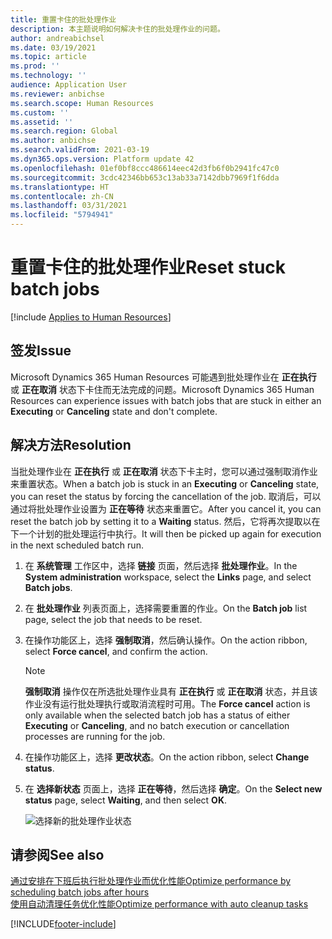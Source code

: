 ```yaml
---
title: 重置卡住的批处理作业
description: 本主题说明如何解决卡住的批处理作业的问题。
author: andreabichsel
ms.date: 03/19/2021
ms.topic: article
ms.prod: ''
ms.technology: ''
audience: Application User
ms.reviewer: anbichse
ms.search.scope: Human Resources
ms.custom: ''
ms.assetid: ''
ms.search.region: Global
ms.author: anbichse
ms.search.validFrom: 2021-03-19
ms.dyn365.ops.version: Platform update 42
ms.openlocfilehash: 01ef0bf8ccc486614eec42d3fb6f0b2941fc47c0
ms.sourcegitcommit: 3cdc42346bb653c13ab33a7142dbb7969f1f6dda
ms.translationtype: HT
ms.contentlocale: zh-CN
ms.lasthandoff: 03/31/2021
ms.locfileid: "5794941"
---
```

# <a name="reset-stuck-batch-jobs"></a><span data-ttu-id="ce309-103">重置卡住的批处理作业</span><span class="sxs-lookup"><span data-stu-id="ce309-103">Reset stuck batch jobs</span></span>

[!include [Applies to Human Resources](../includes/applies-to-hr.md)]

## <a name="issue"></a><span data-ttu-id="ce309-104">签发</span><span class="sxs-lookup"><span data-stu-id="ce309-104">Issue</span></span>

<span data-ttu-id="ce309-105">Microsoft Dynamics 365 Human Resources 可能遇到批处理作业在 **正在执行** 或 **正在取消** 状态下卡住而无法完成的问题。</span><span class="sxs-lookup"><span data-stu-id="ce309-105">Microsoft Dynamics 365 Human Resources can experience issues with batch jobs that are stuck in either an **Executing** or **Canceling** state and don't complete.</span></span>

## <a name="resolution"></a><span data-ttu-id="ce309-106">解决方法</span><span class="sxs-lookup"><span data-stu-id="ce309-106">Resolution</span></span>

<span data-ttu-id="ce309-107">当批处理作业在 **正在执行** 或 **正在取消** 状态下卡主时，您可以通过强制取消作业来重置状态。</span><span class="sxs-lookup"><span data-stu-id="ce309-107">When a batch job is stuck in an **Executing** or **Canceling** state, you can reset the status by forcing the cancellation of the job.</span></span> <span data-ttu-id="ce309-108">取消后，可以通过将批处理作业设置为 **正在等待** 状态来重置它。</span><span class="sxs-lookup"><span data-stu-id="ce309-108">After you cancel it, you can reset the batch job by setting it to a **Waiting** status.</span></span> <span data-ttu-id="ce309-109">然后，它将再次提取以在下一个计划的批处理运行中执行。</span><span class="sxs-lookup"><span data-stu-id="ce309-109">It will then be picked up again for execution in the next scheduled batch run.</span></span>

1. <span data-ttu-id="ce309-110">在 **系统管理** 工作区中，选择 **链接** 页面，然后选择 **批处理作业**。</span><span class="sxs-lookup"><span data-stu-id="ce309-110">In the **System administration** workspace, select the **Links** page, and select **Batch jobs**.</span></span>

2. <span data-ttu-id="ce309-111">在 **批处理作业** 列表页面上，选择需要重置的作业。</span><span class="sxs-lookup"><span data-stu-id="ce309-111">On the **Batch job** list page, select the job that needs to be reset.</span></span>

3. <span data-ttu-id="ce309-112">在操作功能区上，选择 **强制取消**，然后确认操作。</span><span class="sxs-lookup"><span data-stu-id="ce309-112">On the action ribbon, select **Force cancel**, and confirm the action.</span></span>

   > [!NOTE]
   > <span data-ttu-id="ce309-113">**强制取消** 操作仅在所选批处理作业具有 **正在执行** 或 **正在取消** 状态，并且该作业没有运行批处理执行或取消流程时可用。</span><span class="sxs-lookup"><span data-stu-id="ce309-113">The **Force cancel** action is only available when the selected batch job has a status of either **Executing** or **Canceling**, and no batch execution or cancellation processes are running for the job.</span></span>

4. <span data-ttu-id="ce309-114">在操作功能区上，选择 **更改状态**。</span><span class="sxs-lookup"><span data-stu-id="ce309-114">On the action ribbon, select **Change status**.</span></span>

5. <span data-ttu-id="ce309-115">在 **选择新状态** 页面上，选择 **正在等待**，然后选择 **确定**。</span><span class="sxs-lookup"><span data-stu-id="ce309-115">On the **Select new status** page, select **Waiting**, and then select **OK**.</span></span>

   ![选择新的批处理作业状态](./media/hr-admin-reset-batch-job-status.png)

## <a name="see-also"></a><span data-ttu-id="ce309-117">请参阅</span><span class="sxs-lookup"><span data-stu-id="ce309-117">See also</span></span>

[<span data-ttu-id="ce309-118">通过安排在下班后执行批处理作业而优化性能</span><span class="sxs-lookup"><span data-stu-id="ce309-118">Optimize performance by scheduling batch jobs after hours</span></span>](hr-admin-troubleshooting-batch-jobs.md)<br>
[<span data-ttu-id="ce309-119">使用自动清理任务优化性能</span><span class="sxs-lookup"><span data-stu-id="ce309-119">Optimize performance with auto cleanup tasks</span></span>](hr-admin-troubleshooting-batch-history.md)


[!INCLUDE[footer-include](../includes/footer-banner.md)]
